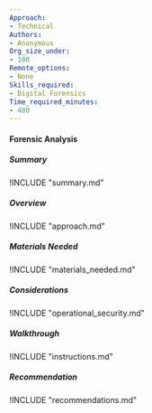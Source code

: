 ```yaml
---
Approach:
- Technical
Authors:
- Anonymous
Org_size_under:
- 100
Remote_options:
- None
Skills_required:
- Digital Forensics
Time_required_minutes:
- 480
---
```


#### Forensic Analysis

##### Summary
!INCLUDE "summary.md"

##### Overview
!INCLUDE "approach.md"

##### Materials Needed
!INCLUDE "materials_needed.md"

##### Considerations
!INCLUDE "operational_security.md"

##### Walkthrough
!INCLUDE "instructions.md"

##### Recommendation
!INCLUDE "recommendations.md"

